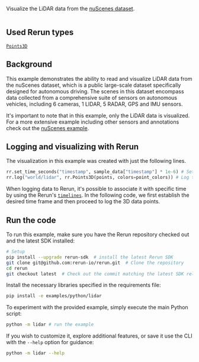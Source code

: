 <!--[metadata]
title = "Lidar"
tags = ["Lidar", "3D"]
thumbnail = "https://static.rerun.io/lidar/caaf3b9531e50285442d17f0bc925eb7c8e12246/480w.png"
thumbnail_dimensions = [480, 480]
-->

Visualize the LiDAR data from the [nuScenes dataset](https://www.nuscenes.org/).

<picture>
  <img src="https://static.rerun.io/lidar/bcea9337044919c1524429bd26bc51a3c4db8ccb/full.png" alt="">
  <source media="(max-width: 480px)" srcset="https://static.rerun.io/lidar/bcea9337044919c1524429bd26bc51a3c4db8ccb/480w.png">
  <source media="(max-width: 768px)" srcset="https://static.rerun.io/lidar/bcea9337044919c1524429bd26bc51a3c4db8ccb/768w.png">
  <source media="(max-width: 1024px)" srcset="https://static.rerun.io/lidar/bcea9337044919c1524429bd26bc51a3c4db8ccb/1024w.png">
  <source media="(max-width: 1200px)" srcset="https://static.rerun.io/lidar/bcea9337044919c1524429bd26bc51a3c4db8ccb/1200w.png">
</picture>

## Used Rerun types
[`Points3D`](https://www.rerun.io/docs/reference/types/archetypes/points3d)

## Background
This example demonstrates the ability to read and visualize LiDAR data from the nuScenes dataset, which is a public large-scale dataset specifically designed for autonomous driving.
The scenes in this dataset encompass data collected from a comprehensive suite of sensors on autonomous vehicles, including 6 cameras, 1 LIDAR, 5 RADAR, GPS and IMU sensors.


It's important to note that in this example, only the LiDAR data is visualized. For a more extensive example including other sensors and annotations check out the [nuScenes example](https://www.rerun.io/examples/robotics/nuscenes).

## Logging and visualizing with Rerun

The visualization in this example was created with just the following lines.


```python
rr.set_time_seconds("timestamp", sample_data["timestamp"] * 1e-6) # Setting the time
rr.log("world/lidar", rr.Points3D(points, colors=point_colors)) # Log the 3D data
```

When logging data to Rerun, it's possible to associate it with specific time by using the Rerun's [`timelines`](https://www.rerun.io/docs/concepts/timelines).
In the following code, we first establish the desired time frame and then proceed to log the 3D data points.

## Run the code
To run this example, make sure you have the Rerun repository checked out and the latest SDK installed:
```bash
# Setup
pip install --upgrade rerun-sdk  # install the latest Rerun SDK
git clone git@github.com:rerun-io/rerun.git  # Clone the repository
cd rerun
git checkout latest  # Check out the commit matching the latest SDK release
```
Install the necessary libraries specified in the requirements file:
```bash
pip install -e examples/python/lidar
```
To experiment with the provided example, simply execute the main Python script:
```bash
python -m lidar # run the example
```
If you wish to customize it, explore additional features, or save it use the CLI with the `--help` option for guidance:
```bash
python -m lidar --help
```
